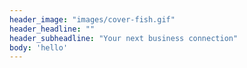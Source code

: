 ```yaml
---
header_image: "images/cover-fish.gif"
header_headline: ""
header_subheadline: "Your next business connection"
body: 'hello'
---
```

